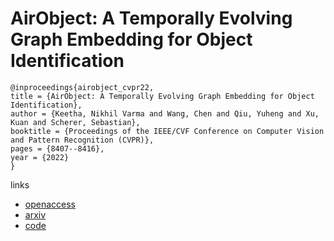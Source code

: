 # AirObject: A Temporally Evolving Graph Embedding for Object Identification

```
@inproceedings{airobject_cvpr22,
title = {AirObject: A Temporally Evolving Graph Embedding for Object Identification},
author = {Keetha, Nikhil Varma and Wang, Chen and Qiu, Yuheng and Xu, Kuan and Scherer, Sebastian},
booktitle = {Proceedings of the IEEE/CVF Conference on Computer Vision and Pattern Recognition (CVPR)},
pages = {8407--8416},
year = {2022}
}
```

links
- [openaccess](http://openaccess.thecvf.com//content/CVPR2022/html/Keetha_AirObject_A_Temporally_Evolving_Graph_Embedding_for_Object_Identification_CVPR_2022_paper.html)
- [arxiv](https://arxiv.org/abs/2111.15150)
- [code](https://github.com/Nik-V9/AirObject)
